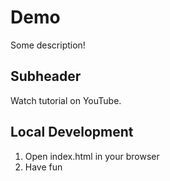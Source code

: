 # Demo

Some description!

## Subheader

Watch tutorial on YouTube.

## Local Development

1. Open index.html in your browser
2. Have fun
